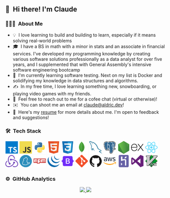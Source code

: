 ## 👋 &nbsp;Hi there! I'm Claude

### 👨🏻‍💻 &nbsp;About Me

- 💡 &nbsp;I love learning to build and building to learn, especially if it means solving real-world problems
- 🎓 &nbsp;I have a BS in math with a minor in stats and an associate in financial services. I've developed my programming knowledge by creating various software solutions professionally as a data analyst for over five years, and I supplemented that with General Assembly's intensive software engineering bootcamp
- 🌱 &nbsp;I'm currently learning software testing. Next on my list is Docker and solidifying my knowledge in data structures and algorithms.
- ✍️ &nbsp;In my free time, I love learning something new, snowboarding, or playing video games with my friends.
- 💬 &nbsp;Feel free to reach out to me for a cofee chat (virtual or otherwise)!
- ✉️ &nbsp;You can shoot me an email at claude@aldric.dev!
- 📄 &nbsp;Here's my [resume](https://aldric.dev/resume_aldric_claude.pdf) for more details about me. I'm open to feedback and suggestions!

### 🛠 &nbsp;Tech Stack

<p align="left">
  <img src="https://raw.githubusercontent.com/devicons/devicon/master/icons/typescript/typescript-original.svg" alt="TypeScript" width="40" height="40" title="TypeScript" />
  <img src="https://raw.githubusercontent.com/devicons/devicon/master/icons/javascript/javascript-original.svg" alt="JavaScript" width="40" height="40" title="JavaScript" />
  <img src="https://raw.githubusercontent.com/devicons/devicon/master/icons/python/python-original.svg" alt="Python" width="40" height="40" title="Python" />
  <img src="https://raw.githubusercontent.com/devicons/devicon/master/icons/html5/html5-original.svg" alt="HTML" width="40" height="40" title="HTML" />
  <img src="https://raw.githubusercontent.com/devicons/devicon/master/icons/css3/css3-original.svg" alt="CSS" width="40" height="40" title="CSS" />
  <img src="https://raw.githubusercontent.com/devicons/devicon/master/icons/mongodb/mongodb-original.svg" alt="MongoDB" width="40" height="40" title="MongoDB" />
  <img src="https://raw.githubusercontent.com/devicons/devicon/master/icons/mysql/mysql-original.svg" alt="MySQL" width="40" height="40" title="MySQL" />
  <img src="https://raw.githubusercontent.com/devicons/devicon/master/icons/postgresql/postgresql-original.svg" alt="PostgreSQL" width="40" height="40" title="PostgreSQL" />
  <img src="https://raw.githubusercontent.com/devicons/devicon/master/icons/nodejs/nodejs-original.svg" alt="Node.js" width="40" height="40" title="Node.js" />
  <img src="https://raw.githubusercontent.com/devicons/devicon/master/icons/express/express-original.svg" alt="Express.js" width="40" height="40" title="Express.js" />
  <img src="https://raw.githubusercontent.com/devicons/devicon/master/icons/react/react-original.svg" alt="React.js" width="40" height="40" title="React.js" />
  <img src="https://raw.githubusercontent.com/devicons/devicon/master/icons/redux/redux-original.svg" alt="Redux" width="40" height="40" title="Redux" />
  <img src="https://raw.githubusercontent.com/devicons/devicon/master/icons/yarn/yarn-original.svg" alt="Yarn" width="40" height="40" title="Yarn" />
  <img src="https://raw.githubusercontent.com/devicons/devicon/master/icons/npm/npm-original-wordmark.svg" alt="NPM" width="40" height="40" title="NPM" />
  <img src="https://raw.githubusercontent.com/devicons/devicon/master/icons/jquery/jquery-original.svg" alt="jQuery" width="40" height="40" title="jQuery" />
  <img src="https://raw.githubusercontent.com/devicons/devicon/master/icons/bootstrap/bootstrap-plain.svg" alt="Bootstrap" width="40" height="40" title="Bootstrap" />
  <img src="https://raw.githubusercontent.com/devicons/devicon/master/icons/git/git-original.svg" alt="Git" width="40" height="40" title="Git" />
  <img src="https://raw.githubusercontent.com/devicons/devicon/master/icons/github/github-original.svg" alt="GitHub" width="40" height="40" title="GitHub" />
  <img src="https://raw.githubusercontent.com/devicons/devicon/master/icons/amazonwebservices/amazonwebservices-original.svg" alt="Amazon Web Services" width="40" height="40" title="Amazon Web Services" />
  <img src="https://raw.githubusercontent.com/devicons/devicon/master/icons/heroku/heroku-plain.svg" alt="Heroku" width="40" height="40" title="Heroku" />
  <img src="https://raw.githubusercontent.com/devicons/devicon/master/icons/visualstudio/visualstudio-plain.svg" alt="VS Code" width="40" height="40" title="Visual Studio Code" />
  <img src="https://raw.githubusercontent.com/devicons/devicon/master/icons/vim/vim-original.svg" alt="Vim" width="40" height="40" title="Vim" />
</p>

### ⚙️ &nbsp;GitHub Analytics

<p align="center">
<a href="https://github.com/anuraghazra/github-readme-stats">
  <img height="180em" src="https://github-readme-stats-eight-theta.vercel.app/api?username=caldric&show_icons=true&theme=vue-dark&include_all_commits=true&count_private=true" />
  <img height="180em" src="https://github-readme-stats-eight-theta.vercel.app/api/top-langs/?username=caldric&layout=compact&exclude_lang=java+r&theme=vue-dark" />
</a>
</p>

